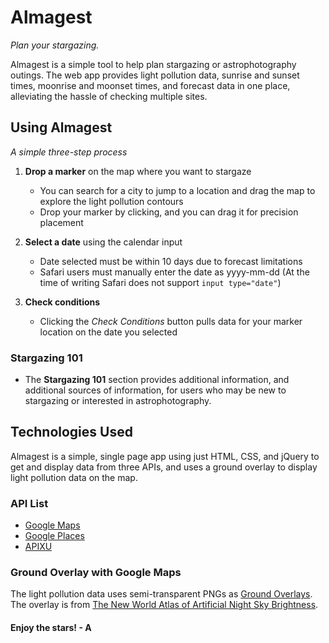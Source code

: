 # Almagest 
_Plan your stargazing._

Almagest is a simple tool to help plan stargazing or astrophotography outings. The web app provides light 
pollution data, sunrise and sunset times, moonrise and moonset times, and forecast data in one place, 
alleviating the hassle of checking multiple sites.

## Using Almagest
_A simple three-step process_

1. **Drop a marker** on the map where you want to stargaze 
    * You can search for a city to jump to a location and drag the map to explore the light pollution contours
    * Drop your marker by clicking, and you can drag it for precision placement

2. **Select a date** using the calendar input
    * Date selected must be within 10 days due to forecast limitations
    * Safari users must manually enter the date as yyyy-mm-dd (At the time of writing Safari does not support `input type="date"`)

3. **Check conditions**
    * Clicking the _Check Conditions_ button pulls data for your marker location on the date you selected

### Stargazing 101
  * The **Stargazing 101** section provides additional information, and additional sources of information, for users who may be new to stargazing or interested in astrophotography.
  
## Technologies Used

Almagest is a simple, single page app using just HTML, CSS, and jQuery to get and display data from three APIs, and uses
a ground overlay to display light pollution data on the map.

### API List
  * [Google Maps](https://developers.google.com/maps/ "Google Maps API")
  * [Google Places](https://developers.google.com/places/ "Google Places API")
  * [APIXU](https://www.apixu.com/ "APIXU Weather API")

### Ground Overlay with Google Maps
The light pollution data uses semi-transparent PNGs as
[Ground Overlays](https://developers.google.com/maps/documentation/javascript/examples/groundoverlay-simple "Using Ground Overlays"). 
The overlay is from [The New World Atlas of Artificial Night Sky Brightness](http://advances.sciencemag.org/content/2/6/e1600377 "The New World Atlas of Artificial Night Sky Brightness").

#### Enjoy the stars! - A